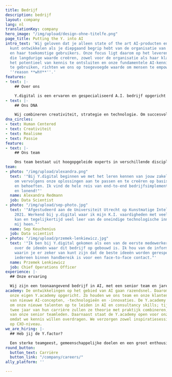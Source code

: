 ```yaml
---
title: Bedrijf
description: bedrijf
layout: company
lang: nl
translationKey: company
hero_image: "/img/upload/design-ohne-titelfe.png"
page_title: Putting the Y. into AI
intro_text: 'Wij geloven dat je alleen state of the art AI-producten en -diensten
  kunt ontwikkelen als je diepgaand begrip hebt van de organisatie van de opdrachtgever
  en haar toekomstige gebruikers. Onze focus ligt daarom op het leveren van AI-oplossingen
  die langdurige waarde creëren, zowel voor de organisatie als haar klanten. Door
  het potentieel van kennis te ontsluiten en onze fundamentele AI-kennis en -ervaring
  te gebruiken, richten we ons op toegevoegde waarde om mensen te empoweren: onze
  ''reason **whY**''.'
features:
- text: |-
    ## Over ons

    Y.digital is een ervaren en gespecialiseerd A.I. bedrijf opgericht door ervaren professionals. Onze focus en ambitie is het ontwerpen, bouwen en leveren van intelligente oplossingen die mensen mondiger maken. We gebruiken onze eigen unieke aanpak en cutting-edge AI-platform Ally om conversational AI-oplossingen te creëren die klanten helpen om op een aangenamere en intelligentere manier met bedrijven in contact te komen, evenals Intelligent Document Processing-oplossingen om organisaties te ondersteunen bij het consistenter, schaalbaarder en efficiënter maken van kennisintensieve processen.
- text: |-
    ## Ons DNA

    Wij combineren creativiteit, strategie en technologie. Om succesvol te zijn in het bereiken van ambitieuze doelen, werken wij zeer nauw samen met onze klanten en partners en vanuit een human-centric aanpak. We doen dit om het innovatieve gespecialiseerde bedrijf te blijven dat we zijn. We koesteren een aantal elementen die wij als essentieel zien voor ons succes en diep geworteld zijn in ons DNA:
dna_circles:
- text: Human Centered
- text: Creativiteit
- text: Realisme
- text: Passie
feature:
- text: |-
    ## Ons team

    Ons team bestaat uit hoogopgeleide experts in verschillende disciplines: strategie, bedrijfstransformatie en AI-technologie. Zij vertalen fundamentele wetenschappelijke kennis van AI-concepten naar dagelijkse AI-oplossingen. Samen hebben we een gedeelde passie: organisaties helpen om concrete waarde te leveren met AI-oplossingen die mensen empoweren. Het team telt 7 nationaliteiten, met gemengde culturele achtergronden en is gevestigd in Nederland (hoofdkantoor) en Vietnam.
team:
- photo: "/img/upload/alexandra.png"
  text: '"Bij Y.digital beginnen we met het leren kennen van jouw zakelijke uitdagingen
    om vervolgens onze oplossingen aan te passen en te creëren op basis van jouw wensen
    en behoeften. Ik vind de hele reis van end-to-end bedrijfsimplementatie erg spannend
    en lonend!"'
  name: Alexandra Redmann
  job: Data Scientist
- photo: "/img/upload/sep-photo.jpg"
  text: '"Afgestudeerd aan de Universiteit Utrecht op Kunstmatige Intelligentie in
    2021. Werkend bij y.digital waar ik mijn K.I. vaardigheden met veel plezier kwijt
    kan en tegelijkertijd veel leer van de oneindige technologische innovaties om
    mij heen."'
  name: Sep Keuchenius
  job: Data scientist
- photo: "/img/upload/przemek-lenkiewicz.jpg"
  text: '"Ik ben bij Y.digital gekomen als een van de eerste medewerkers, erg enthousiast
    over de ideeën waar dit bedrijf op gebouwd is. Ik hou van de informele werkomgeving
    waarin je er zeker van kunt zijn dat de beste ideeën worden gerespecteerd, en
    iedereen binnen handbereik is voor een face-to-face contact."'
  name: Przemek Lenkiewicz
  job: Chief Operations Officer
experience: |-
  ## Onze ervaring

  Wij zijn een toonaangevend bedrijf in AI, met een senior team en jarenlange ervaring in digitale transformatie en AI. We werken voor A-merken in diverse sectoren, zoals Financial Services, Health en (semi) Public. We hebben een bewezen track record in strategie, ontwerp, het bouwen en laten groeien van AI-oplossingen in verschillende sectoren zoals financial services, telecom, health en de (semi) publieke sector.
academy: De ontwikkelingen op het gebied van AI gaan razendsnel. Daarom hebben we
  onze eigen Y.academy opgericht. Zo houden we ons team en onze klanten op de hoogte
  van nieuwe AI-concepten, -technologieën en -innovaties. De Y.academy wordt ook gebruikt
  om onze nieuwe talenten op te leiden in AI en consultancy skills; tijdens de eerste
  twee jaar van hun carrière zullen ze theorie met praktijk combineren, onder toezicht
  van onze senior teamleden. Daarnaast staat de Y.academy open voor onze klanten,
  omdat we kennis willen overdragen. We verzorgen zowel inspiratiesessies als masterclasses
  op CXO-niveau.
we_are_hiring: |-
  ## Heb jij de Y.factor?

  Een sterke teamgeest, gemeenschappelijke doelen en een groot enthousiasme voor klanten en technologie: dat is waar Y.digital voor staat. Talent drijft ons vermogen om de beste oplossingen en diensten voor onze klanten te leveren. Ga met ons mee op deze mooie reis!
round_button:
  button_text: Carrière
  button_link: "/company/careers/"
ally_platform: ''

---
```

